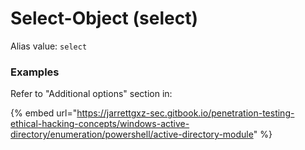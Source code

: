 # Select-Object (select)

Alias value: `select`

### Examples

Refer to "Additional options" section in:

{% embed url="https://jarrettgxz-sec.gitbook.io/penetration-testing-ethical-hacking-concepts/windows-active-directory/enumeration/powershell/active-directory-module" %}

